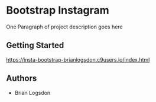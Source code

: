 # Bootstrap Instagram

One Paragraph of project description goes here

## Getting Started

https://insta-bootstrap-brianlogsdon.c9users.io/index.html

## Authors

* Brian Logsdon
